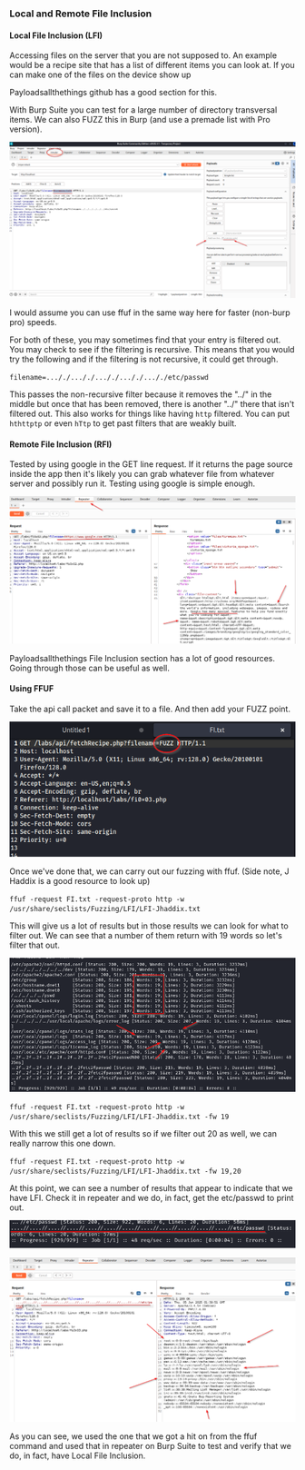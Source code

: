 ### Local and Remote File Inclusion

#### Local File Inclusion (LFI)

Accessing files on the server that you are not supposed to.  An example would be a recipe site that has a list of different items you can look at.  If you can make one of the files on the device show up

Payloadsallthethings github has a good section for this.

With Burp Suite you can test for a large number of directory transversal items.  We can also FUZZ this in Burp (and use a premade list with Pro version).

![ScreenShot1.png](Images/ScreenShot1.png)

I would assume you can use ffuf in the same way here for faster (non-burp pro) speeds.

For both of these, you may sometimes find that your entry is filtered out.  You may check to see if the filtering is recursive.  This means that you would try the following and if the filtering is not recursive, it could get through.

`filename=..././..././..././..././..././etc/passwd`

This passes the non-recursive filter because it removes the "../" in the middle but once that has been removed, there is another "../" there that isn't filtered out.  This also works for things like having `http` filtered.  You can put `hthttptp` or even `hTtp` to get past filters that are weakly built.


#### Remote File Inclusion (RFI)

Tested by using google in the GET line request.  If it returns the page source inside the app then it's likely you can grab whatever file from whatever server and possibly run it.  Testing using google is simple enough.

![ScreenShot2.png](Images/ScreenShot2.png)

Payloadsallthethings File Inclusion section has a lot of good resources. Going through those can be useful as well.


#### Using FFUF

Take the api call packet and save it to a file.  And then add your FUZZ point.

![ScreenShot3.png](Images/ScreenShot3.png)

Once we've done that, we can carry out our fuzzing with ffuf.  (Side note, J Haddix is a good resource to look up)

`ffuf -request FI.txt -request-proto http -w /usr/share/seclists/Fuzzing/LFI/LFI-Jhaddix.txt`

This will give us a lot of results but in those results we can look for what to filter out.  We can see that a number of them return with 19 words so let's filter that out.

![ScreenShot4.png](Images/ScreenShot4.png)

`ffuf -request FI.txt -request-proto http -w /usr/share/seclists/Fuzzing/LFI/LFI-Jhaddix.txt -fw 19`

With this we still get a lot of results so if we filter out 20 as well, we can really narrow this one down.

`ffuf -request FI.txt -request-proto http -w /usr/share/seclists/Fuzzing/LFI/LFI-Jhaddix.txt -fw 19,20`

At this point, we can see a number of results that appear to indicate that we have LFI.  Check it in repeater and we do, in fact, get the etc/passwd to print out.

![ScreenShot5.png](Images/ScreenShot5.png)

![ScreenShot6.png](Images/ScreenShot6.png)

As you can see, we used the one that we got a hit on from the ffuf command and used that in repeater on Burp Suite to test and verify that we do, in fact, have Local File Inclusion.